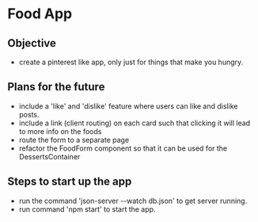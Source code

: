 # Food App
## Objective
- create a pinterest like app, only just for things that make you hungry.

## Plans for the future
- include a 'like' and 'dislike' feature where users can like and dislike posts. 
- include a link (client routing) on each card such that clicking it will lead to more info on the foods
- route the form to a separate page
- refactor the FoodForm component so that it can be used for the DessertsContainer


## Steps to start up the app
- run the command 'json-server --watch db.json' to get server running.
- run command 'npm start' to start the app.  
